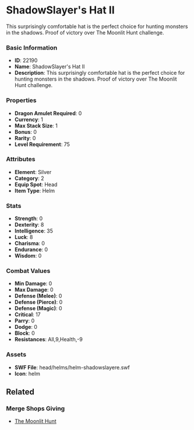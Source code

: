 # ShadowSlayer's Hat II

This surprisingly comfortable hat is the perfect choice for hunting monsters in the shadows.
Proof of victory over The Moonlit Hunt challenge.

### Basic Information

- **ID**: 22190
- **Name**: ShadowSlayer&#039;s Hat II
- **Description**: This surprisingly comfortable hat is the perfect choice for hunting monsters in the shadows.
Proof of victory over The Moonlit Hunt challenge.

### Properties

- **Dragon Amulet Required**: 0
- **Currency**: 1
- **Max Stack Size**: 1
- **Bonus**: 0
- **Rarity**: 0
- **Level Requirement**: 75

### Attributes

- **Element**: Silver
- **Category**: 2
- **Equip Spot**: Head
- **Item Type**: Helm

### Stats

- **Strength**: 0
- **Dexterity**: 8
- **Intelligence**: 35
- **Luck**: 8
- **Charisma**: 0
- **Endurance**: 0
- **Wisdom**: 0

### Combat Values

- **Min Damage**: 0
- **Max Damage**: 0
- **Defense (Melee)**: 0
- **Defense (Pierce)**: 0
- **Defense (Magic)**: 0
- **Critical**: 17
- **Parry**: 0
- **Dodge**: 0
- **Block**: 0
- **Resistances**: All,9,Health,-9

### Assets

- **SWF File**: head/helms/helm-shadowslayere.swf
- **Icon**: helm

## Related

### Merge Shops Giving

- [The Moonlit Hunt](../merge-shops/432-the-moonlit-hunt.md)


